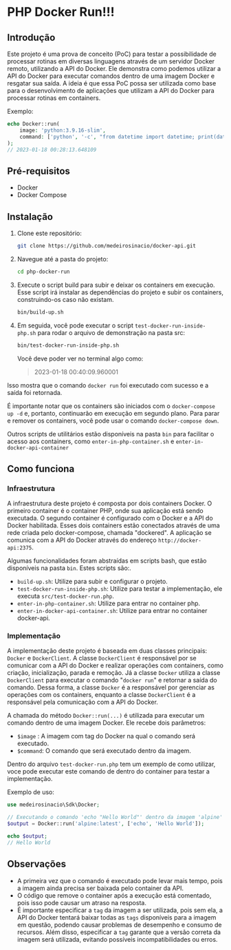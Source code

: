 # PHP Docker Run!!!

## Introdução

Este projeto é uma prova de conceito (PoC) para testar a possibilidade de processar rotinas em diversas linguagens através de um servidor Docker remoto, utilizando a API do Docker. Ele demonstra como podemos utilizar a API do Docker para executar comandos dentro de uma imagem Docker e resgatar sua saída. A ideia é que essa PoC possa ser utilizada como base para o desenvolvimento de aplicações que utilizam a API do Docker para processar rotinas em containers.

Exemplo:

```php
echo Docker::run(
	image: 'python:3.9.16-slim',
	command: ['python', '-c', "from datetime import datetime; print(datetime.now())"]
);
// 2023-01-18 00:28:13.648109
```

## Pré-requisitos

- Docker
- Docker Compose

## Instalação

1. Clone este repositório:

    ```sh
    git clone https://github.com/medeirosinacio/docker-api.git
    ```

2. Navegue até a pasta do projeto:

    ```sh
    cd php-docker-run
    ```

3. Execute o script build para subir e deixar os containers em execução. Esse script irá instalar as dependências do projeto e subir os containers, construindo-os caso não existam.

    ```sh
    bin/build-up.sh
    ```

4. Em seguida, você pode executar o script `test-docker-run-inside-php.sh` para rodar o arquivo de demonstração na pasta src:

    ```sh
    bin/test-docker-run-inside-php.sh
    ```

   Você deve poder ver no terminal algo como:
   > 2023-01-18 00:40:09.960001


Isso mostra que o comando `docker run` foi executado com sucesso e a saída foi retornada.

É importante notar que os containers são iniciados com o `docker-compose up -d` e, portanto, continuarão em execução em segundo plano. Para parar e remover os containers, você pode usar o comando `docker-compose down`.

Outros scripts de utilitários estão disponíveis na pasta `bin` para facilitar o acesso aos containers, como `enter-in-php-container.sh` e `enter-in-docker-api-container`

## Como funciona

### Infraestrutura

A infraestrutura deste projeto é composta por dois containers Docker. O primeiro container é o container PHP, onde sua aplicação está sendo executada. O segundo container é configurado com o Docker e a API do Docker habilitada. Esses dois containers estão conectados através de uma rede criada pelo docker-compose, chamada "dockered". A aplicação se comunica com a API do Docker através do endereço `http://docker-api:2375`.

Algumas funcionalidades foram abstraídas em scripts bash, que estão disponíveis na pasta `bin`. Estes scripts são:.

- `build-up.sh`: Utilize para subir e configurar o projeto.
- `test-docker-run-inside-php.sh`: Utilize para testar a implementação, ele executa `src/test-docker-run.php`.
- `enter-in-php-container.sh`: Utilize para entrar no container php.
- `enter-in-docker-api-container.sh`: Utilize para entrar no container docker-api.

### Implementação

A implementação deste projeto é baseada em duas classes principais: `Docker` e `DockerClient`. A classe `DockerClient` é responsável por se comunicar com a API do Docker e realizar operações com containers, como criação, inicialização, parada e remoção. Já a classe `Docker` utiliza a classe `DockerClient` para executar o comando "`docker run`" e retornar a saída do comando. Dessa forma, a classe `Docker` é a responsável por gerenciar as operações com os containers, enquanto a classe `DockerClient` é a responsável pela comunicação com a API do Docker.

A chamada do método `Docker::run(...)` é utilizada para executar um comando dentro de uma imagem Docker. Ele recebe dois
parâmetros:

- `$image` : A imagem com tag do Docker na qual o comando será executado.
- `$command`: O comando que será executado dentro da imagem.

Dentro do arquivo `test-docker-run.php` tem um exemplo de como utilizar, voce pode executar este comando de dentro do
container para testar a implementação.

Exemplo de uso:

```php
use medeirosinacio\Sdk\Docker;

// Executando o comando 'echo "Hello World"' dentro da imagem 'alpine'
$output = Docker::run('alpine:latest', ['echo', 'Hello World']);

echo $output;
// Hello World
```

## Observações

- A primeira vez que o comando é executado pode levar mais tempo, pois a imagem ainda precisa ser baixada pelo container da API.
- O código que remove o container após a execução está comentado, pois isso pode causar um atraso na resposta.
- É importante especificar a `tag` da imagem a ser utilizada, pois sem ela, a API do Docker tentará baixar todas as `tags` disponíveis para a imagem em questão, podendo causar problemas de desempenho e consumo de recursos. Além disso, especificar a `tag` garante que a versão correta da imagem será utilizada, evitando possíveis incompatibilidades ou erros.